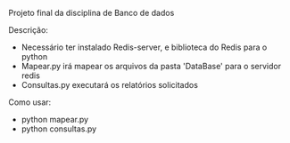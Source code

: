 Projeto final da disciplina de Banco de dados

Descrição:
- Necessário ter instalado Redis-server, e biblioteca do Redis para o python
- Mapear.py irá mapear os arquivos da pasta 'DataBase' para o servidor redis
- Consultas.py executará os relatórios solicitados

Como usar:
- python mapear.py
- python consultas.py

